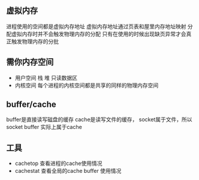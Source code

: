 ## 虚拟内存
进程使用的空间都是虚拟内存地址 虚拟内存地址通过页表和屋里内存地址映射 分配虚拟内存时并不会触发物理内存的分配 只有在使用的时候出现缺页异常才会真正触发物理内存的分批 

## 需你内存空间
- 用户空间
栈 堆 只读数据区
- 内核空间
每个进程的内核空间都是共享的同样的物理内存空间

## buffer/cache
buffer是直接读写磁盘的缓存
cache是读写文件的缓存， socket属于文件，所以socket buffer 实际上属于cache

## 工具
- cachetop 查看进程的cache使用情况
- cachestat 查看全局的cache buffer 使用情况